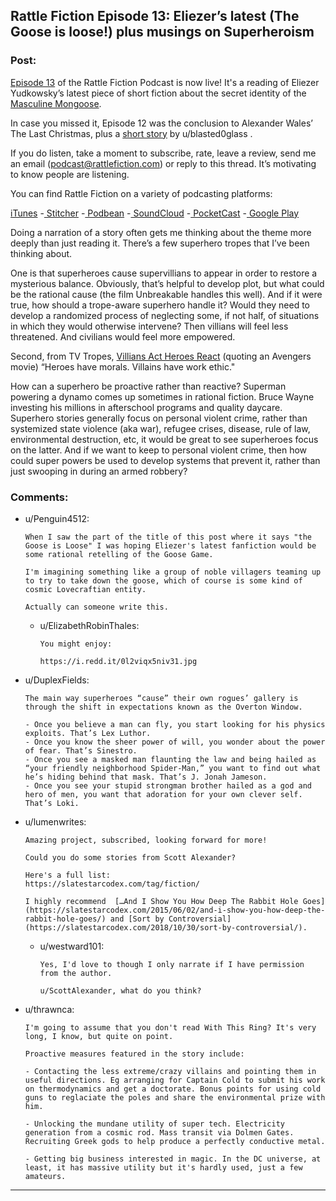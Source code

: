 ## Rattle Fiction Episode 13: Eliezer’s latest (The Goose is loose!) plus musings on Superheroism

### Post:

[Episode 13](https://soundcloud.com/rattle-fiction-pod/episode-13-masculine-mongoose) of the Rattle Fiction Podcast is now live! It's a reading of Eliezer Yudkowsky’s latest piece of short fiction about the secret identity of the [Masculine Mongoose](https://yudkowsky.tumblr.com/post/188511784460/prokopetz-bad-superhero-whose-secret-identity).

In case you missed it, Episode 12 was the conclusion to Alexander Wales’ The Last Christmas, plus a [short story](https://archiveofourown.org/works/18686869) by u/blasted0glass .

If you do listen, take a moment to subscribe, rate, leave a review, send me an email ([podcast@rattlefiction.com](mailto:podcast@rattlefiction.com)) or reply to this thread. It’s motivating to know people are listening.

You can find Rattle Fiction on a variety of podcasting platforms:

[iTunes](https://podcasts.apple.com/us/podcast/rattle-fiction-podcast/id1480602535) \-[ Stitcher](https://www.stitcher.com/s?fid=468322) \-[ Podbean](https://www.podbean.com/podcast-detail/4mdbr-a1a9e/Rattle-Fiction-Podcast) \-[ SoundCloud](https://soundcloud.com/rattle-fiction-pod) \-[ PocketCast](https://pca.st/q9qykolk) \-[ Google Play](https://play.google.com/music/listen#/ps/Ipraseg7us7kpk6v5exh6viho5y)

Doing a narration of a story often gets me thinking about the theme more deeply than just reading it. There’s a few superhero tropes that I’ve been thinking about.

One is that superheroes cause supervillians to appear in order to restore a mysterious balance. Obviously, that’s helpful to develop plot, but what could be the rational cause (the film Unbreakable handles this well). And if it were true, how should a trope-aware superhero handle it? Would they need to develop a randomized process of neglecting some, if not half, of situations in which they would otherwise intervene? Then villians will feel less threatened. And civilians would feel more empowered.

Second, from TV Tropes, [Villians Act Heroes React](https://tvtropes.org/pmwiki/pmwiki.php/Main/VillainsActHeroesReact) (quoting an Avengers movie) “Heroes have morals. Villains have work ethic."

How can a superhero be proactive rather than reactive? Superman powering a dynamo comes up sometimes in rational fiction. Bruce Wayne investing his millions in afterschool programs and quality daycare. Superhero stories generally focus on personal violent crime, rather than systemized state violence (aka war), refugee crises, disease, rule of law, environmental destruction, etc, it would be great to see superheroes focus on the latter. And if we want to keep to personal violent crime, then how could super powers be used to develop systems that prevent it, rather than just swooping in during an armed robbery?

### Comments:

- u/Penguin4512:
  ```
  When I saw the part of the title of this post where it says "the Goose is Loose" I was hoping Eliezer's latest fanfiction would be some rational retelling of the Goose Game. 

  I'm imagining something like a group of noble villagers teaming up to try to take down the goose, which of course is some kind of cosmic Lovecraftian entity.

  Actually can someone write this.
  ```

  - u/ElizabethRobinThales:
    ```
    You might enjoy:

    https://i.redd.it/0l2viqx5niv31.jpg
    ```

- u/DuplexFields:
  ```
  The main way superheroes “cause” their own rogues’ gallery is through the shift in expectations known as the Overton Window.

  - Once you believe a man can fly, you start looking for his physics exploits. That’s Lex Luthor.
  - Once you know the sheer power of will, you wonder about the power of fear. That’s Sinestro.
  - Once you see a masked man flaunting the law and being hailed as “your friendly neighborhood Spider-Man,” you want to find out what he’s hiding behind that mask. That’s J. Jonah Jameson.
  - Once you see your stupid strongman brother hailed as a god and hero of men, you want that adoration for your own clever self. That’s Loki.
  ```

- u/lumenwrites:
  ```
  Amazing project, subscribed, looking forward for more!

  Could you do some stories from Scott Alexander?

  Here's a full list:
  https://slatestarcodex.com/tag/fiction/

  I highly recommend  […And I Show You How Deep The Rabbit Hole Goes](https://slatestarcodex.com/2015/06/02/and-i-show-you-how-deep-the-rabbit-hole-goes/) and [Sort by Controversial](https://slatestarcodex.com/2018/10/30/sort-by-controversial/).
  ```

  - u/westward101:
    ```
    Yes, I'd love to though I only narrate if I have permission from the author. 

    u/ScottAlexander, what do you think?
    ```

- u/thrawnca:
  ```
  I'm going to assume that you don't read With This Ring? It's very long, I know, but quite on point.

  Proactive measures featured in the story include:

  - Contacting the less extreme/crazy villains and pointing them in useful directions. Eg arranging for Captain Cold to submit his work on thermodynamics and get a doctorate. Bonus points for using cold guns to reglaciate the poles and share the environmental prize with him.

  - Unlocking the mundane utility of super tech. Electricity generation from a cosmic rod. Mass transit via Dolmen Gates. Recruiting Greek gods to help produce a perfectly conductive metal.

  - Getting big business interested in magic. In the DC universe, at least, it has massive utility but it's hardly used, just a few amateurs.
  ```

---


